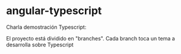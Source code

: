 # angular-typescript
Charla demostración Typescript:
 
El proyecto está dividido en "branches".
 Cada branch toca un tema a desarrolla sobre Typescript
